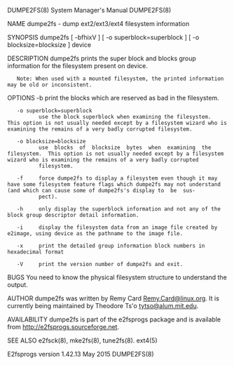 DUMPE2FS(8)                                                                              System Manager's Manual                                                                              DUMPE2FS(8)

NAME
       dumpe2fs - dump ext2/ext3/ext4 filesystem information

SYNOPSIS
       dumpe2fs [ -bfhixV ] [ -o superblock=superblock ] [ -o blocksize=blocksize ] device

DESCRIPTION
       dumpe2fs prints the super block and blocks group information for the filesystem present on device.

       Note: When used with a mounted filesystem, the printed information may be old or inconsistent.

OPTIONS
       -b     print the blocks which are reserved as bad in the filesystem.

       -o superblock=superblock
              use the block superblock when examining the filesystem.  This option is not usually needed except by a filesystem wizard who is examining the remains of a very badly corrupted filesystem.

       -o blocksize=blocksize
              use  blocks  of  blocksize  bytes  when  examining  the filesystem.  This option is not usually needed except by a filesystem wizard who is examining the remains of a very badly corrupted
              filesystem.

       -f     force dumpe2fs to display a filesystem even though it may have some filesystem feature flags which dumpe2fs may not understand (and which can cause some of dumpe2fs's display to  be  sus‐
              pect).

       -h     only display the superblock information and not any of the block group descriptor detail information.

       -i     display the filesystem data from an image file created by e2image, using device as the pathname to the image file.

       -x     print the detailed group information block numbers in hexadecimal format

       -V     print the version number of dumpe2fs and exit.

BUGS
       You need to know the physical filesystem structure to understand the output.

AUTHOR
       dumpe2fs was written by Remy Card <Remy.Card@linux.org>.  It is currently being maintained by Theodore Ts'o <tytso@alum.mit.edu>.

AVAILABILITY
       dumpe2fs is part of the e2fsprogs package and is available from http://e2fsprogs.sourceforge.net.

SEE ALSO
       e2fsck(8), mke2fs(8), tune2fs(8).  ext4(5)

E2fsprogs version 1.42.13                                                                        May 2015                                                                                     DUMPE2FS(8)
